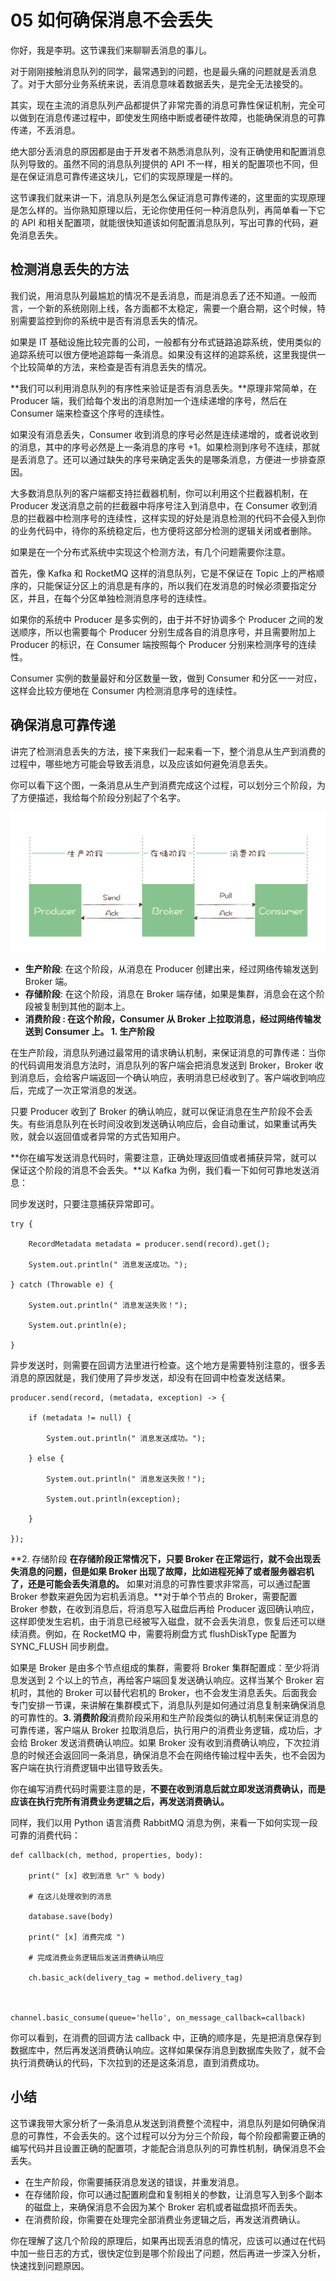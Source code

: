 05 如何确保消息不会丢失
=============

你好，我是李玥。这节课我们来聊聊丢消息的事儿。

对于刚刚接触消息队列的同学，最常遇到的问题，也是最头痛的问题就是丢消息了。对于大部分业务系统来说，丢消息意味着数据丢失，是完全无法接受的。

其实，现在主流的消息队列产品都提供了非常完善的消息可靠性保证机制，完全可以做到在消息传递过程中，即使发生网络中断或者硬件故障，也能确保消息的可靠传递，不丢消息。

绝大部分丢消息的原因都是由于开发者不熟悉消息队列，没有正确使用和配置消息队列导致的。虽然不同的消息队列提供的 API 不一样，相关的配置项也不同，但是在保证消息可靠传递这块儿，它们的实现原理是一样的。

这节课我们就来讲一下，消息队列是怎么保证消息可靠传递的，这里面的实现原理是怎么样的。当你熟知原理以后，无论你使用任何一种消息队列，再简单看一下它的 API 和相关配置项，就能很快知道该如何配置消息队列，写出可靠的代码，避免消息丢失。

检测消息丢失的方法
---------

我们说，用消息队列最尴尬的情况不是丢消息，而是消息丢了还不知道。一般而言，一个新的系统刚刚上线，各方面都不太稳定，需要一个磨合期，这个时候，特别需要监控到你的系统中是否有消息丢失的情况。

如果是 IT 基础设施比较完善的公司，一般都有分布式链路追踪系统，使用类似的追踪系统可以很方便地追踪每一条消息。如果没有这样的追踪系统，这里我提供一个比较简单的方法，来检查是否有消息丢失的情况。

\*\*我们可以利用消息队列的有序性来验证是否有消息丢失。\*\*原理非常简单，在 Producer 端，我们给每个发出的消息附加一个连续递增的序号，然后在 Consumer 端来检查这个序号的连续性。

如果没有消息丢失，Consumer 收到消息的序号必然是连续递增的，或者说收到的消息，其中的序号必然是上一条消息的序号 +1。如果检测到序号不连续，那就是丢消息了。还可以通过缺失的序号来确定丢失的是哪条消息，方便进一步排查原因。

大多数消息队列的客户端都支持拦截器机制，你可以利用这个拦截器机制，在 Producer 发送消息之前的拦截器中将序号注入到消息中，在 Consumer 收到消息的拦截器中检测序号的连续性，这样实现的好处是消息检测的代码不会侵入到你的业务代码中，待你的系统稳定后，也方便将这部分检测的逻辑关闭或者删除。

如果是在一个分布式系统中实现这个检测方法，有几个问题需要你注意。

首先，像 Kafka 和 RocketMQ 这样的消息队列，它是不保证在 Topic 上的严格顺序的，只能保证分区上的消息是有序的，所以我们在发消息的时候必须要指定分区，并且，在每个分区单独检测消息序号的连续性。

如果你的系统中 Producer 是多实例的，由于并不好协调多个 Producer 之间的发送顺序，所以也需要每个 Producer 分别生成各自的消息序号，并且需要附加上 Producer 的标识，在 Consumer 端按照每个 Producer 分别来检测序号的连续性。

Consumer 实例的数量最好和分区数量一致，做到 Consumer 和分区一一对应，这样会比较方便地在 Consumer 内检测消息序号的连续性。

确保消息可靠传递
--------

讲完了检测消息丢失的方法，接下来我们一起来看一下，整个消息从生产到消费的过程中，哪些地方可能会导致丢消息，以及应该如何避免消息丢失。

你可以看下这个图，一条消息从生产到消费完成这个过程，可以划分三个阶段，为了方便描述，我给每个阶段分别起了个名字。

![img](assets/81a01f5218614efea2838b0808709205.jpg)

* **生产阶段**: 在这个阶段，从消息在 Producer 创建出来，经过网络传输发送到 Broker 端。
* **存储阶段**: 在这个阶段，消息在 Broker 端存储，如果是集群，消息会在这个阶段被复制到其他的副本上。
* **消费阶段 **: 在这个阶段，Consumer 从 Broker 上拉取消息，经过网络传输发送到 Consumer 上。** 1\. 生产阶段**

在生产阶段，消息队列通过最常用的请求确认机制，来保证消息的可靠传递：当你的代码调用发消息方法时，消息队列的客户端会把消息发送到 Broker，Broker 收到消息后，会给客户端返回一个确认响应，表明消息已经收到了。客户端收到响应后，完成了一次正常消息的发送。

只要 Producer 收到了 Broker 的确认响应，就可以保证消息在生产阶段不会丢失。有些消息队列在长时间没收到发送确认响应后，会自动重试，如果重试再失败，就会以返回值或者异常的方式告知用户。

\*\*你在编写发送消息代码时，需要注意，正确处理返回值或者捕获异常，就可以保证这个阶段的消息不会丢失。\*\*以 Kafka 为例，我们看一下如何可靠地发送消息：

同步发送时，只要注意捕获异常即可。

```
try {

    RecordMetadata metadata = producer.send(record).get();

    System.out.println(" 消息发送成功。");

} catch (Throwable e) {

    System.out.println(" 消息发送失败！");

    System.out.println(e);

}

```

异步发送时，则需要在回调方法里进行检查。这个地方是需要特别注意的，很多丢消息的原因就是，我们使用了异步发送，却没有在回调中检查发送结果。

```
producer.send(record, (metadata, exception) -> {

    if (metadata != null) {

        System.out.println(" 消息发送成功。");

    } else {

        System.out.println(" 消息发送失败！");

        System.out.println(exception);

    }

});

```

**2\. 存储阶段 **在存储阶段正常情况下，只要 Broker 在正常运行，就不会出现丢失消息的问题，但是如果 Broker 出现了故障，比如进程死掉了或者服务器宕机了，还是可能会丢失消息的。** 如果对消息的可靠性要求非常高，可以通过配置 Broker 参数来避免因为宕机丢消息。**对于单个节点的 Broker，需要配置 Broker 参数，在收到消息后，将消息写入磁盘后再给 Producer 返回确认响应，这样即使发生宕机，由于消息已经被写入磁盘，就不会丢失消息，恢复后还可以继续消费。例如，在 RocketMQ 中，需要将刷盘方式 flushDiskType 配置为 SYNC\_FLUSH 同步刷盘。

如果是 Broker 是由多个节点组成的集群，需要将 Broker 集群配置成：至少将消息发送到 2 个以上的节点，再给客户端回复发送确认响应。这样当某个 Broker 宕机时，其他的 Broker 可以替代宕机的 Broker，也不会发生消息丢失。后面我会专门安排一节课，来讲解在集群模式下，消息队列是如何通过消息复制来确保消息的可靠性的。**3\. 消费阶段**消费阶段采用和生产阶段类似的确认机制来保证消息的可靠传递，客户端从 Broker 拉取消息后，执行用户的消费业务逻辑，成功后，才会给 Broker 发送消费确认响应。如果 Broker 没有收到消费确认响应，下次拉消息的时候还会返回同一条消息，确保消息不会在网络传输过程中丢失，也不会因为客户端在执行消费逻辑中出错导致丢失。

你在编写消费代码时需要注意的是，**不要在收到消息后就立即发送消费确认，而是应该在执行完所有消费业务逻辑之后，再发送消费确认。**

同样，我们以用 Python 语言消费 RabbitMQ 消息为例，来看一下如何实现一段可靠的消费代码：

```
def callback(ch, method, properties, body):

    print(" [x] 收到消息 %r" % body)

    # 在这儿处理收到的消息

    database.save(body)

    print(" [x] 消费完成 ")

    # 完成消费业务逻辑后发送消费确认响应

    ch.basic_ack(delivery_tag = method.delivery_tag)

 

channel.basic_consume(queue='hello', on_message_callback=callback)

```

你可以看到，在消费的回调方法 callback 中，正确的顺序是，先是把消息保存到数据库中，然后再发送消费确认响应。这样如果保存消息到数据库失败了，就不会执行消费确认的代码，下次拉到的还是这条消息，直到消费成功。

小结
--

这节课我带大家分析了一条消息从发送到消费整个流程中，消息队列是如何确保消息的可靠性，不会丢失的。这个过程可以分为分三个阶段，每个阶段都需要正确的编写代码并且设置正确的配置项，才能配合消息队列的可靠性机制，确保消息不会丢失。

* 在生产阶段，你需要捕获消息发送的错误，并重发消息。
* 在存储阶段，你可以通过配置刷盘和复制相关的参数，让消息写入到多个副本的磁盘上，来确保消息不会因为某个 Broker 宕机或者磁盘损坏而丢失。
* 在消费阶段，你需要在处理完全部消费业务逻辑之后，再发送消费确认。

你在理解了这几个阶段的原理后，如果再出现丢消息的情况，应该可以通过在代码中加一些日志的方式，很快定位到是哪个阶段出了问题，然后再进一步深入分析，快速找到问题原因。
